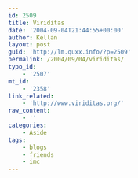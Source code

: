 ```yaml
---
id: 2509
title: Viriditas
date: '2004-09-04T21:44:55+00:00'
author: Kellan
layout: post
guid: 'http://lm.quxx.info/?p=2509'
permalink: /2004/09/04/viriditas/
typo_id:
    - '2507'
mt_id:
    - '2358'
link_related:
    - 'http://www.viriditas.org/'
raw_content:
    - ''
categories:
    - Aside
tags:
    - blogs
    - friends
    - imc
---
```


